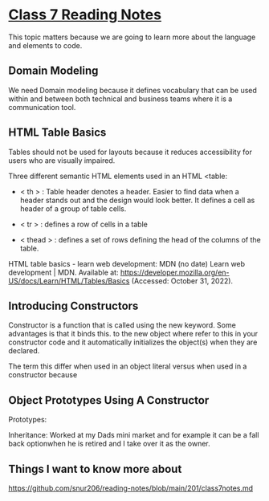 # [Class 7 Reading Notes](https://github.com/snur206/reading-notes/blob/main/201/class7notes.md)

This topic matters because we are going to learn more about  the language and elements to code.

## Domain Modeling

We need Domain modeling because it defines vocabulary that can be used within and between both technical and business teams where it is a communication tool.


## HTML Table Basics

Tables should not be used for layouts because it reduces accessibility for users who are visually impaired.

Three different semantic HTML elements used in an HTML <table:
  
  - < th > : Table header denotes a header. Easier to find data when a header stands out and the design would look better. It defines a cell as header of a group of table cells.
  
  - < tr > : defines a row of cells in a table
  
  - < thead > : defines a set of rows defining the head of the columns of the table.
  
HTML table basics - learn web development: MDN (no date) Learn web development | MDN. Available at: https://developer.mozilla.org/en-US/docs/Learn/HTML/Tables/Basics (Accessed: October 31, 2022). 

## Introducing Constructors

Constructor is a function that is called using the new keyword. Some advantages is that it binds this. to the new object where refer to this in your constructor code and it automatically initializes the object(s) when they are declared.

The term this differ when used in an object literal versus when used in a constructor because 

## Object Prototypes Using A Constructor

Prototypes:

Inheritance: Worked at my Dads mini market and for example it can be a fall back optionwhen he is retired and I take over it as the owner.

## Things I want to know more about


https://github.com/snur206/reading-notes/blob/main/201/class7notes.md 
